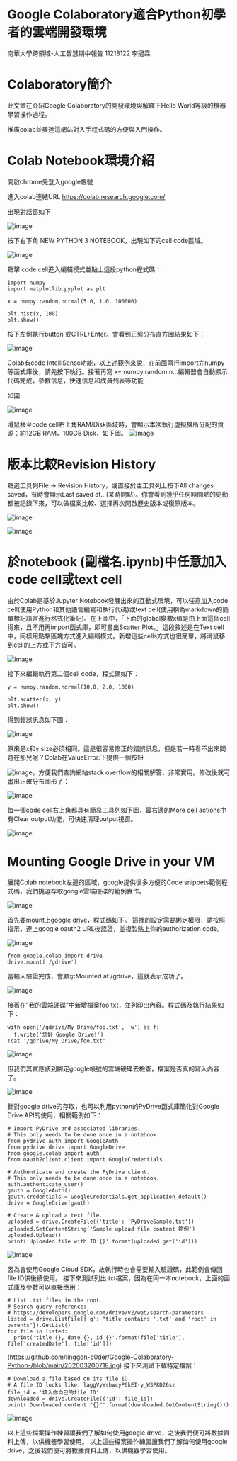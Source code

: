 # Google Colaboratory適合Python初學者的雲端開發環境
南華大學跨領域-人工智慧期中報告 11218122 李冠霖
# Colaboratory簡介

此文章在介紹Google Colaboratory的開發環境與解釋下Hello World等級的機器學習操作過程。

推廣colab並表達這網站對入手程式碼的方便與入門操作。

# Colab Notebook環境介紹
開啟chrome先登入google帳號

進入colab連結URL https://colab.research.google.com/ 

出現對話窗如下

![image](https://github.com/linggon-c0der/Google-Colaboratory-Python-/blob/main/202003200701.jpg)

按下右下角 NEW PYTHON 3 NOTEBOOK，出現如下的cell code區域。

![image](https://github.com/linggon-c0der/Google-Colaboratory-Python-/blob/main/202003200702.jpg)

點擊 code cell進入編輯模式並貼上這段python程式碼：

```
import numpy
import matplotlib.pyplot as plt

x = numpy.random.normal(5.0, 1.0, 100000)

plt.hist(x, 100)
plt.show()
```

按下左側執行button 或CTRL+Enter。會看到正態分布直方圖結果如下：

![image](https://github.com/linggon-c0der/Google-Colaboratory-Python-/blob/main/202003200703.jpg)

Colab有code IntelliSense功能，以上述範例來說，在前面兩行import完numpy等函式庫後，請先按下執行。接著再寫 x= numpy.random.n…編輯器會自動顯示代碼完成，參數信息，快速信息和成員列表等功能

如圖:

![image](https://github.com/linggon-c0der/Google-Colaboratory-Python-/blob/main/202003200704.jpg)

滑鼠移至code cell右上角RAM/Disk區域時，會顯示本次執行虛擬機所分配的資源：約12GB RAM，100GB Disk，如下圖。
![image](https://github.com/linggon-c0der/Google-Colaboratory-Python-/blob/main/202003200705.jpg)

# 版本比較Revision History
點選工具列File -> Revision History，或直接於主工具列上按下All changes saved，有時會顯示Last saved at…(某時間點)。你會看到幾乎任何時間點的更動都被記錄下來，可以做檔案比較、選擇再次開啟歷史版本或復原版本。

![image](https://github.com/linggon-c0der/Google-Colaboratory-Python-/blob/main/202003200706.jpg)

![image](https://github.com/linggon-c0der/Google-Colaboratory-Python-/blob/main/202003200707.jpg)

# 於notebook (副檔名.ipynb)中任意加入code cell或text cell
由於Colab是基於Jupyter Notebook發展出來的互動式環境，可以任意加入code cell(使用Python和其他語言編寫和執行代碼)或text cell(使用稱為markdown的簡單標記語言進行格式化筆記)。在下圖中，「下面的global變數x值是由上面這個cell得來，且不用再import函式庫，即可畫出Scatter Plot。」這段敘述是在Text cell中，同樣用點擊區塊方式進入編輯模式。新增這些cells方式也很簡單，將滑鼠移到cell的上方或下方皆可。

![image](https://github.com/linggon-c0der/Google-Colaboratory-Python-/blob/main/202003200708.jpg)

接下來編輯執行第二個cell code，程式碼如下：

```
y = numpy.random.normal(10.0, 2.0, 1000)

plt.scatter(x, y)
plt.show()
```

得到錯誤訊息如下圖：

![image](https://github.com/linggon-c0der/Google-Colaboratory-Python-/blob/main/202003200709.jpg)

原來是x和y size必須相同。這是很容易修正的錯誤訊息，但是若一時看不出來問題在那兒呢？Colab在ValueError:下提供一個按鈕

![image](https://github.com/linggon-c0der/Google-Colaboratory-Python-/blob/main/202003200710.jpg)，方便我們查詢網站stack overflow的相關解答，非常實用。修改後就可畫出正確分布圖形了：

![image](https://github.com/linggon-c0der/Google-Colaboratory-Python-/blob/main/202003200711.jpg)

每一個code cell右上角都具有簡易工具列如下圖，最右邊的More cell actions中有Clear output功能，可快速清理output視窗。

![image](https://github.com/linggon-c0der/Google-Colaboratory-Python-/blob/main/202003200712.jpg)

# Mounting Google Drive in your VM

展開Colab notebook左邊的區域，google提供很多方便的Code snippets範例程式碼，我們挑選存取google雲端硬碟的範例實作。

![image](https://github.com/linggon-c0der/Google-Colaboratory-Python-/blob/main/202003200713.jpg)

首先要mount上google drive，程式碼如下。
這裡的設定需要綁定權限，請按照指示，連上google oauth2 URL後認證，並複製貼上你的authorization code。

![image](https://github.com/linggon-c0der/Google-Colaboratory-Python-/blob/main/202003200714.jpg)

```
from google.colab import drive
drive.mount('/gdrive')
```

當輸入驗證完成，會顯示Mounted at /gdrive，這就表示成功了。

![image](https://github.com/linggon-c0der/Google-Colaboratory-Python-/blob/main/202003200715.jpg)

接著在”我的雲端硬碟”中新增檔案foo.txt，並列印出內容。程式碼及執行結果如下：

```
with open('/gdrive/My Drive/foo.txt', 'w') as f:
  f.write('您好 Google Drive!')
!cat '/gdrive/My Drive/foo.txt'
```

![image](https://github.com/linggon-c0der/Google-Colaboratory-Python-/blob/main/202003200716.jpg)

但我們其實應該到綁定google帳號的雲端硬碟去檢查，檔案是否真的寫入內容了。

![image](https://github.com/linggon-c0der/Google-Colaboratory-Python-/blob/main/202003200717.jpg)

針對google drive的存取，也可以利用python的PyDrive函式庫簡化對Google Drive API的使用，相關範例如下：

```
# Import PyDrive and associated libraries.
# This only needs to be done once in a notebook.
from pydrive.auth import GoogleAuth
from pydrive.drive import GoogleDrive
from google.colab import auth
from oauth2client.client import GoogleCredentials

# Authenticate and create the PyDrive client.
# This only needs to be done once in a notebook.
auth.authenticate_user()
gauth = GoogleAuth()
gauth.credentials = GoogleCredentials.get_application_default()
drive = GoogleDrive(gauth)

# Create & upload a text file.
uploaded = drive.CreateFile({'title': 'PyDriveSample.txt'})
uploaded.SetContentString('Sample upload file content 範例')
uploaded.Upload()
print('Uploaded file with ID {}'.format(uploaded.get('id')))
```
![image](https://github.com/linggon-c0der/Google-Colaboratory-Python-/blob/main/202003200718.jpg)

因為會使用Google Cloud SDK，故執行時也會需要輸入驗證碼，此範例會傳回file ID供後續使用。
接下來測試列出.txt檔案，因為在同一本notebook，上面的函式庫及參數可以直接應用：

```
# List .txt files in the root.
# Search query reference:
# https://developers.google.com/drive/v2/web/search-parameters
listed = drive.ListFile({'q': "title contains '.txt' and 'root' in parents"}).GetList()
for file in listed:
  print('title {}, date {}, id {}'.format(file['title'], file['createdDate'], file['id']))
```
(https://github.com/linggon-c0der/Google-Colaboratory-Python-/blob/main/202003200718.jpg)
  接下來測試下載特定檔案：

```
# Download a file based on its file ID.
# A file ID looks like: laggVyWshwcyP6kEI-y_W3P8D26sz
file_id = '填入你自己的file ID'
downloaded = drive.CreateFile({'id': file_id})
print('Downloaded content "{}"'.format(downloaded.GetContentString()))
```

![image](https://github.com/linggon-c0der/Google-Colaboratory-Python-/blob/main/2020032007019jpg)

以上這些檔案操作練習讓我們了解如何使用google drive，之後我們便可將數據資料上傳，以供機器學習使用。
以上這些檔案操作練習讓我們了解如何使用google drive，之後我們便可將數據資料上傳，以供機器學習使用。

